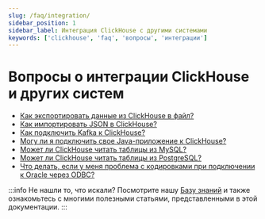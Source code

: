 ```yaml
---
slug: /faq/integration/
sidebar_position: 1
sidebar_label: Интеграция ClickHouse с другими системами
keywords: ['clickhouse', 'faq', 'вопросы', 'интеграции']
---
```



# Вопросы о интеграции ClickHouse и других систем

- [Как экспортировать данные из ClickHouse в файл?](https://clickhouse.com/docs/knowledgebase/file-export)
- [Как импортировать JSON в ClickHouse?](/integrations/data-ingestion/data-formats/json/intro.md)
- [Как подключить Kafka к ClickHouse?](/integrations/data-ingestion/kafka/index.md)
- [Могу ли я подключить свое Java-приложение к ClickHouse?](/integrations/data-ingestion/dbms/jdbc-with-clickhouse.md)
- [Может ли ClickHouse читать таблицы из MySQL?](/integrations/data-ingestion/dbms/mysql/index.md)
- [Может ли ClickHouse читать таблицы из PostgreSQL?](/integrations/data-ingestion/dbms/postgresql/connecting-to-postgresql.md)
- [Что делать, если у меня проблема с кодировками при подключении к Oracle через ODBC?](/faq/integration/oracle-odbc.md)

:::info Не нашли то, что искали?
Посмотрите нашу [Базу знаний](/knowledgebase/) и также ознакомьтесь с многими полезными статьями, представленными в этой документации.
:::
